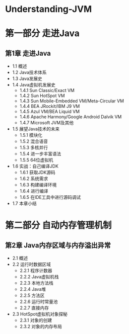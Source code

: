 # Understanding-JVM

# 第一部分 走进Java
## 第1章 走进Java
* 1.1 概述
* 1.2 Java技术体系
* 1.3 Java发展史
* 1.4 Java虚拟机发展史
    * 1.4.1 Sun Classic/Exact VM
    * 1.4.2 Sun HotSpot VM
    * 1.4.3 Sun Mobile-Embedded VM/Meta-Circular VM
    * 1.4.4 BEA JRockit/IBM J9 VM
    * 1.4.5 Azul VM/BEA Liquid VM
    * 1.4.6 Apache Harmony/Google Android Dalvik VM
    * 1.4.7 Microsoft JVM及其他
* 1.5 展望Java技术的未来
    * 1.5.1 模块化
    * 1.5.2 混合语音
    * 1.5.3 多核并行
    * 1.5.4 进一步丰富语法
    * 1.5.5 64位虚拟机
* 1.6 实战：自己编译JDK
    * 1.6.1 获取JDK源码
    * 1.6.2 系统需求
    * 1.6.3 构建编译环境
    * 1.6.4 进行编译
    * 1.6.5 在IDE工具中进行源码调试
* 1.7 本章小结

# 第二部分 自动内存管理机制
## 第2章 Java内存区域与内存溢出异常
* 2.1 概述
* 2.2 运行时数据区域
    * 2.2.1 程序计数器
    * 2.2.2 Java虚拟机栈
    * 2.2.3 本地方法栈
    * 2.2.4 Java堆
    * 2.2.5 方法区
    * 2.2.6 运行时常量池
    * 2.2.7 直接内存
* 2.3 HotSpot虚拟机对象探秘
    * 2.3.1 对象的创建
    * 2.3.2 对象的内存布局
